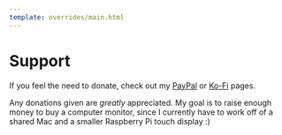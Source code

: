 ```yaml
---
template: overrides/main.html
---
```


# Support

If you feel the need to donate, check out my [PayPal](https://paypal.me/ryanfortner07) or [Ko-Fi](https://ko-fi.com/ryanfortner) pages.

Any donations given are *greatly* appreciated. My goal is to raise enough money to buy a computer monitor, since I currently have to work off of a shared Mac and a smaller Raspberry Pi touch display :)